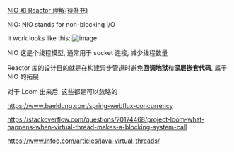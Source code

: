 [NIO 和 Reactor 理解(待补充)](https://github.com/bxb100/blog/issues/26)

NIO: NIO stands for non-blocking I/O

It work looks like this:
![image](https://user-images.githubusercontent.com/20685961/192730676-ea8e3234-4b51-4b16-8dcd-27a70c669a45.png)

NIO 这是个线程模型, 通常用于 socket 连接, 减少线程数量

Reactor 库的设计目的就是在构建异步管道时避免**回调地狱**和**深层嵌套代码**, 属于 NIO 的拓展

对于 Loom 出来后, 这些都是可以忽略的

https://www.baeldung.com/spring-webflux-concurrency

https://stackoverflow.com/questions/70174468/project-loom-what-happens-when-virtual-thread-makes-a-blocking-system-call

https://www.infoq.com/articles/java-virtual-threads/

